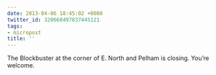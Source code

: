 ```yaml
---
date: 2013-04-06 18:45:02 +0000
twitter_id: 320668497837445121
tags:
- micropost
title: ''
---
```


The Blockbuster at the corner of E. North and Pelham is closing. You’re welcome.

